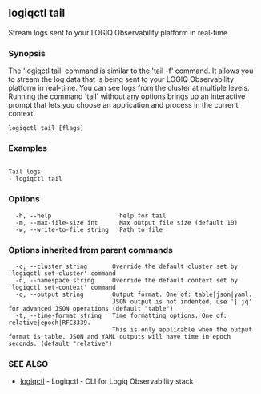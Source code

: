 ## logiqctl tail

Stream logs sent to your LOGIQ Observability platform in real-time.

### Synopsis


The 'logiqctl tail' command is similar to the 'tail -f' command. It allows you to stream the log data that is being sent to your LOGIQ Observability platform in real-time. You can see logs from the cluster at multiple levels. Running the command 'tail' without any options brings up an interactive prompt that lets you choose an application and process in the current context. 


```
logiqctl tail [flags]
```

### Examples

```

Tail logs 
- logiqctl tail

```

### Options

```
  -h, --help                   help for tail
  -m, --max-file-size int      Max output file size (default 10)
  -w, --write-to-file string   Path to file
```

### Options inherited from parent commands

```
  -c, --cluster string       Override the default cluster set by `logiqctl set-cluster' command
  -n, --namespace string     Override the default context set by `logiqctl set-context' command
  -o, --output string        Output format. One of: table|json|yaml. 
                             JSON output is not indented, use '| jq' for advanced JSON operations (default "table")
  -t, --time-format string   Time formatting options. One of: relative|epoch|RFC3339. 
                             This is only applicable when the output format is table. JSON and YAML outputs will have time in epoch seconds. (default "relative")
```

### SEE ALSO

* [logiqctl](logiqctl.md)	 - Logiqctl - CLI for Logiq Observability stack

